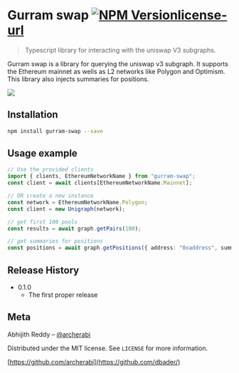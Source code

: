 # Gurram swap [![NPM Version][npm-image]][npm-url][license-url]
> Typescript library for interacting with the uniswap V3 subgraphs. 


<!-- [![Build Status][travis-image]][travis-url] -->
<!-- [![Downloads Stats][npm-downloads]][npm-url] -->

Gurram swap is a library for querying the uniswap v3 subgraph. It supports the Ethereum mainnet as wells as L2 networks like Polygon and Optimism.
This library also injects summaries for positions. 

![](header.png)

## Installation

```sh
npm install gurram-swap --save
```

## Usage example
```typescript
// Use the provided clients
import { clients, EthereumNetworkName } from "gurram-swap";
const client = await clients[EthereumNetworkName.Mainnet];

// OR create a new instance 
const network = EthereumNetworkName.Polygon;
const client = new Unigraph(network);

// get first 100 pools
const results = await graph.getPairs(100);

// get summaries for positions
const positions = await graph.getPositions({ address: "0xaddress", summaries: true});


``` 


## Release History

* 0.1.0
    * The first proper release

## Meta

Abhijith Reddy – [@archerabi](https://twitter.com/archerabi)

Distributed under the MIT license. See ``LICENSE`` for more information.

[https://github.com/archerabi](https://github.com/dbader/)


<!-- Markdown link & img dfn's -->
[npm-image]: https://img.shields.io/npm/v/gurram-swap.svg?style=flat-square
[npm-url]: https://npmjs.org/package/gurram-swap
[npm-downloads]: https://img.shields.io/npm/dm/datadog-metrics.svg?style=flat-square
[travis-image]: https://img.shields.io/travis/dbader/node-datadog-metrics/master.svg?style=flat-square
[travis-url]: https://travis-ci.org/dbader/node-datadog-metrics
[license-url]: https://img.shields.io//npm/l/gurram-swap
